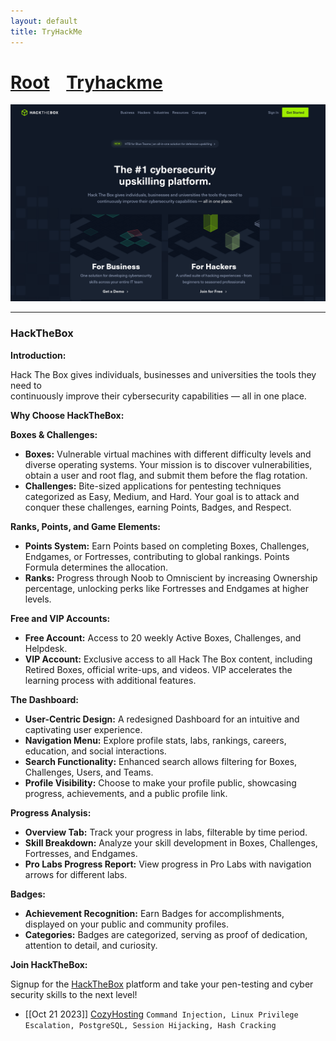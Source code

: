```yaml
---
layout: default
title: TryHackMe
---
```

<h1 class="mume-header" id="mainindexhtml-nbspnbsp-contactcontacthtml"><a href="../../index.html">Root</a>&#xA0;&#xA0;&#xA0; <a href="/Posts/THM/index.html">Tryhackme</a>&#xA0;&#xA0;&#xA0;</h1>

![](attachments/20240110155430.png)

---
### HackTheBox

**Introduction:**

Hack The Box gives individuals, businesses and universities the tools they need to  
continuously improve their cybersecurity capabilities — all in one place.

**Why Choose HackTheBox:**

**Boxes & Challenges:**

- **Boxes:** Vulnerable virtual machines with different difficulty levels and diverse operating systems. Your mission is to discover vulnerabilities, obtain a user and root flag, and submit them before the flag rotation.
- **Challenges:** Bite-sized applications for pentesting techniques categorized as Easy, Medium, and Hard. Your goal is to attack and conquer these challenges, earning Points, Badges, and Respect.

**Ranks, Points, and Game Elements:**

- **Points System:** Earn Points based on completing Boxes, Challenges, Endgames, or Fortresses, contributing to global rankings. Points Formula determines the allocation.
- **Ranks:** Progress through Noob to Omniscient by increasing Ownership percentage, unlocking perks like Fortresses and Endgames at higher levels.

**Free and VIP Accounts:**

- **Free Account:** Access to 20 weekly Active Boxes, Challenges, and Helpdesk.
- **VIP Account:** Exclusive access to all Hack The Box content, including Retired Boxes, official write-ups, and videos. VIP accelerates the learning process with additional features.

**The Dashboard:**

- **User-Centric Design:** A redesigned Dashboard for an intuitive and captivating user experience.
- **Navigation Menu:** Explore profile stats, labs, rankings, careers, education, and social interactions.
- **Search Functionality:** Enhanced search allows filtering for Boxes, Challenges, Users, and Teams.
- **Profile Visibility:** Choose to make your profile public, showcasing progress, achievements, and a public profile link.

**Progress Analysis:**

- **Overview Tab:** Track your progress in labs, filterable by time period.
- **Skill Breakdown:** Analyze your skill development in Boxes, Challenges, Fortresses, and Endgames.
- **Pro Labs Progress Report:** View progress in Pro Labs with navigation arrows for different labs.

**Badges:**

- **Achievement Recognition:** Earn Badges for accomplishments, displayed on your public and community profiles.
- **Categories:** Badges are categorized, serving as proof of dedication, attention to detail, and curiosity.

**Join HackTheBox:**

Signup for the [HackTheBox](https://app.hackthebox.com/invite) platform and take your pen-testing and cyber security skills to the next level!

- [[Oct 21 2023]] [CozyHosting](https://deusx7.github.io/Posts/HTB/Writeups/CozyHosting/CozyHosting.html) `Command Injection, Linux Privilege Escalation, PostgreSQL, Session Hijacking, Hash Cracking`
